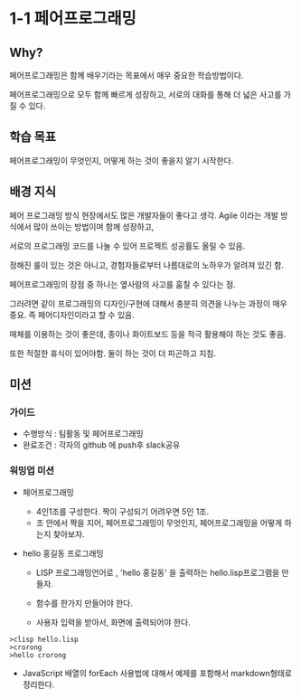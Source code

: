 # 1-1  페어프로그래밍

## Why?
페어프로그래밍은 함께 배우기라는 목표에서 매우 중요한 학습방법이다.

페어프로그래밍으로 모두 함께 빠르게 성장하고, 서로의 대화를 통해 더 넓은 사고를 가질 수 있다.

## 학습 목표
페어프로그래밍이 무엇인지, 어떻게 하는 것이 좋을지 알기 시작한다.

## 배경 지식
페어 프로그래밍 방식
현장에서도 많은 개발자들이 좋다고 생각. Agile 이라는 개발 방식에서 많이 쓰이는 방법이며 함께 성장하고,

서로의 프로그래밍 코드를 나눌 수 있어 프로젝트 성공률도 올릴 수 있음.

정해진 룰이 있는 것은 아니고, 경험자들로부터 나름대로의 노하우가 알려져 있긴 함.

페어프로그래밍의 장점 중 하나는 옆사람의 사고를 훔칠 수 있다는 점.

그러려면 같이 프로그래밍의 디자인/구현에 대해서 충분히 의견을 나누는 과정이 매우 중요. 즉 페어디자인이라고 할 수 있음.

매체를 이용하는 것이 좋은데, 종이나 화이트보드 등을 적극 활용해야 하는 것도 좋음.

또한 적절한 휴식이 있어야함. 둘이 하는 것이 더 피곤하고 지침.

## 미션

### 가이드
* 수행방식 : 팀활동 및 페어프로그래밍
* 완료조건 : 각자의 github 에 push후 slack공유

### 워밍업 미션
* 페어프로그래밍

  * 4인1조를 구성한다. 짝이 구성되기 어려우면 5인 1조.
  * 조 안에서 짝을 지어, 페어프로그래밍이 무엇인지, 페어프로그래밍을 어떻게 하는지 찾아보자.
  
* hello 홍길동 프로그래밍

  * LISP 프로그래밍언어로 , 'hello 홍길동' 을 출력하는 hello.lisp프로그램을 만들자.

  * 함수를 한가지 만들어야 한다.

  * 사용자 입력을 받아서, 화면에 출력되어야 한다.

~~~
>clisp hello.lisp
>crorong
>hello crorong
~~~

* JavaScript 배열의 forEach 사용법에 대해서 예제를 포함해서 markdown형태로 정리한다.
